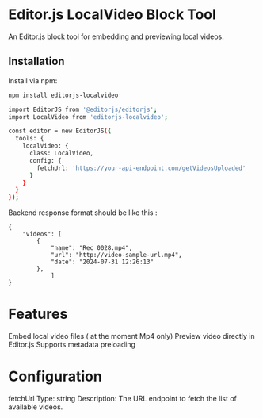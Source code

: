 # Editor.js LocalVideo Block Tool

An Editor.js block tool for embedding and previewing local videos.

## Installation

Install via npm:

```bash
npm install editorjs-localvideo

import EditorJS from '@editorjs/editorjs';
import LocalVideo from 'editorjs-localvideo';

const editor = new EditorJS({
  tools: {
    localVideo: {
      class: LocalVideo,
      config: {
        fetchUrl: 'https://your-api-endpoint.com/getVideosUploaded'
      }
    }
  }
});

```

Backend response format should be like this :
```
{
	"videos": [
		{
			"name": "Rec 0028.mp4",
			"url": "http://video-sample-url.mp4",
			"date": "2024-07-31 12:26:13"
		},
			]
}
```
# Features
Embed local video files ( at the moment Mp4 only)
Preview video directly in Editor.js
Supports metadata preloading

# Configuration
fetchUrl
Type: string
Description: The URL endpoint to fetch the list of available videos.